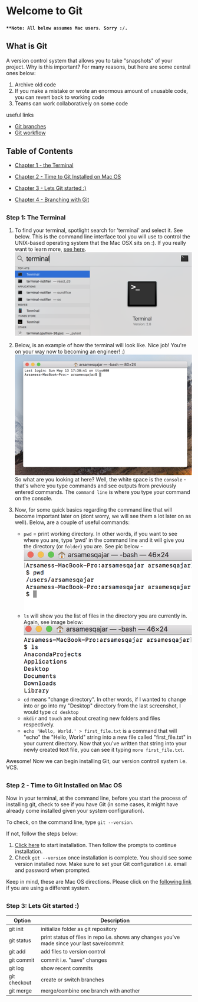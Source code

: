 
# Welcome to Git
#### `**Note: All below assumes Mac users. Sorry :/.`


## What is Git
A version control system that allows you to take "snapshots" of your project. Why is this important? For many reasons, but here are some central ones below:
1. Archive old code
2. If you make a mistake or wrote an enormous amount of unusable code, you can revert back to working code
3. Teams can work collaboratively on some code 

useful links
+ [Git branches](https://gist.github.com/blackfalcon/8428401)
+ [Git workflow](https://guides.github.com/introduction/flow/)




## Table of Contents
  * [Chapter 1 - the Terminal](#chapter-1)
  * [Chapter 2 - Time to Git Installed on Mac OS](#chapter-2)

  * [Chapter 3 - Lets Git started :)](#chapter-3)
  * [Chapter 4 - Branching with Git](#chapter-4)





## <a id="chapter-1"></a>
### Step 1: The Terminal 
1. To find your terminal, spotlight search for 'terminal' and select it. See below. This is the command line interface tool you will use to control the UNIX-based operating system that the Mac OSX sits on :). If you really want to learn more, [see here](http://blog.teamtreehouse.com/introduction-to-the-mac-os-x-command-line).
![Terminal](spotlight.png)

2. Below, is an example of how the terminal will look like. Nice job! You're on your way now to becoming an engineer! :)
![Terminal](terminal.png)
So what are you looking at here? Well, the white space is the `console` - that's where you type commands and see outputs from previously entered commands. The `command line` is where you type your command on the console.

3. Now, for some quick basics regarding the command line that will become important later on (dont worry, we will see them a lot later on as well). Below, are a couple of useful commands:
      + `pwd` = print working directory. In other words, if you want to see where you are, type 'pwd' in the command line and it will give you the directory (or `folder`) you are. See pic below - ![pwd](pwd.png)
      + `ls` will show you the list of files in the directory you are currently in. Again, see image below: ![ls](ls.png)
      + `cd` means "change directory". In other words, if I wanted to change into or go into my "Desktop" directory from the last screenshot, I would type `cd desktop`
      + `mkdir` and `touch` are about creating new folders and files respectively.  
      + `echo 'Hello, World.' > first_file.txt` is a command that will "echo" the "Hello, World" string into a new file called "first_file.txt" in your current directory. Now that you've written that string into your newly created text file, you can see it typing `more first_file.txt`.

Awesome! Now we can begin installing Git, our version controll system i.e. VCS. 


## <a id="chapter-2"></a>
### Step 2 - Time to Git Installed on Mac OS

Now in your terminal, at the command line, before you start the process of installing git, check to see if you have Git (in some cases, it might have already come installed given your system configuration). 

To check, on the command line, type `git --version`. 

If not, follow the steps below:

1. [Click here](https://sourceforge.net/projects/git-osx-installer/files/) to start installation. Then follow the prompts to continue installation.
2. Check `git --version` once installation is complete. You should see some version installed now. Make sure to set your Git configuration i.e. email and password when prompted.

Keep in mind, these are Mac OS directions. Please click on the [following link](https://www.atlassian.com/git/tutorials/install-git) if you are using a different system.



## <a id="chapter-3"></a>
### Step 3: Lets Git started :)


| Option | Description |
| ------ | -------- |
| git init   | initialize folder as git repository |
| git status | print status of files in repo i.e. shows any changes you've made since your last save/commit  |
| git add | add files to version control|
|git commit| commit i.e. "save" changes|
| git log|  show recent commits|
|git checkout| create or switch branches|
|git merge | merge/combine one branch with another